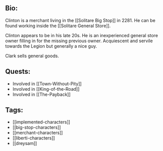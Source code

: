 ## Bio:

Clinton is a merchant living in the [[Solitare Big Stop]] in 2281. He can be found working inside the [[Solitare General Store]].

Clinton appears to be in his late 20s. He is an inexperienced general store owner filling in for the missing previous owner. Acquiescent and servile towards the Legion but generally a nice guy.

Clark sells general goods.

## Quests:

- Involved in [[Town-Without-Pity]]
- Involved in [[King-of-the-Road]]
- Involved in [[The-Payback]]

## Tags:

- [[implemented-characters]]
- [[big-stop-characters]]
- [[merchant-characters]]
- [[liberti-characters]]
- [[dreysam]]